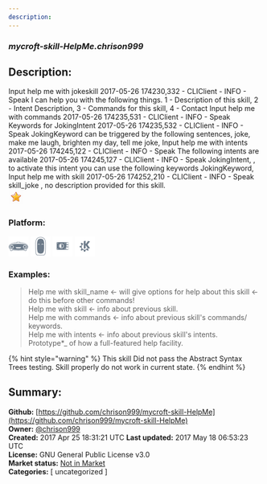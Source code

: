 ```yaml
---
description: 
---
```


### _mycroft-skill-HelpMe.chrison999_  
## Description:  
Input help me with jokeskill
2017-05-26 174230,332 - CLIClient - INFO - Speak I can help you with the following things. 1 - Description of this skill,  2 - Intent Description, 3 - Commands for this skill, 4 - Contact
Input help me with commands
2017-05-26 174235,531 - CLIClient - INFO - Speak Keywords for JokingIntent
2017-05-26 174235,532 - CLIClient - INFO - Speak JokingKeyword can be triggered by the following sentences, joke, make me laugh, brighten my day, tell me joke,
Input help me with intents
2017-05-26 174245,122 - CLIClient - INFO - Speak The following intents are available
2017-05-26 174245,127 - CLIClient - INFO - Speak JokingIntent, , to activate this intent you can use the following keywords JokingKeyword,
Input help me with skill
2017-05-26 174252,210 - CLIClient - INFO - Speak skill_joke , no description provided for this skill.  
![](../.gitbook/assets/star.png)  
  
### Platform:  
 ![Mark I](../.gitbook/assets/mark-1-icon.png)  ![Mark II](../.gitbook/assets/mark-2-icon.png)  ![Picroft](../.gitbook/assets/picroft-icon.png)  ![plasmoid](../.gitbook/assets/kde.png)   
### Examples:  
> Help me with skill_name <- will give options for help about this skill <- do this before other commands!  
> Help me with skill <- info about previous skill.  
> Help me with commands <- info about previous skill's commands/ keywords.  
> Help me with intents <- info about previous skill's intents.  
> Prototype*_ of how a full-featured help facility.  
  
{% hint style="warning" %}
This skill Did not pass the Abstract Syntax Trees testing. Skill properly do not work in current state.
{% endhint %}
  
## Summary:  
**Github:** [https://github.com/chrison999/mycroft-skill-HelpMe](https://github.com/chrison999/mycroft-skill-HelpMe)  
**Owner:** [@chrison999](https://github.com/chrison999)  
**Created:** 2017 Apr 25 18:31:21 UTC  **Last updated:** 2017 May 18 06:53:23 UTC  
**License:** GNU General Public License v3.0  
**Market status:** [Not in Market](https://market.mycroft.ai/skill/)  
**Categories:** [ uncategorized ]   
